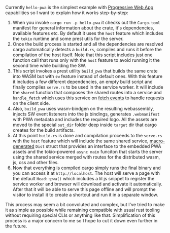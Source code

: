 Currently `hello-pwa` is the simplest example with [Progressive Web App](https://web.dev/what-are-pwas/) capabilities so I want to explain how it works step-by-step:
1. When you invoke `cargo run -p hello-pwa` it checks out the `Cargo.toml` manifest for general information about the crate, it's dependencies, available features etc. By default it uses the `host` feature which includes the `tokio` runtime and some prest utils for the server.
2. Once the build process is started and all the dependencies are resolved cargo automatically detects a `build.rs`, compiles and runs it before the compilation of the host itself. Note that this script includes just one function call that runs only with the `host` feature to avoid running it the second time while building the SW.
3. This script invokes a prest utility `build_pwa` that builds the same crate into WASM but with `sw` feature instead of default ones. With this feature it includes a few different dependencies, an empty build script and finally compiles `serve.rs` to be used in the service worker. It will include the `shared` function that composes the shared routes into a service and `handle_fetch` which uses this service on [fetch events](https://developer.mozilla.org/en-US/docs/Web/API/FetchEvent) to handle requests on the client side.
4. Also, `build_pwa` uses wasm-bindgen on the resulting webassembly, injects SW event listeners into the js bindings, generates `.webmanifest` with PWA metadata and includes the required logo. All the assets are moved to the special `out_dir` folder deep inside `target` dir that cargo creates for the build artifacts.
5. At this point `build.rs` is done and compilation proceeds to the `serve.rs` with the `host` feature which will include the same shared service, [macro-generated](https://doc.rust-lang.org/book/ch19-06-macros.html) `Dist` struct that provides an interface to the embedded PWA assets and the tokio-powered `async main` funciton that starts the server using the shared service merged with routes for the distributed wasm, js, css and other files.
6. Now that everything is compiled cargo simply runs the final binary and you can access it at `http://localhost`. The host will serve a page with the default `Head::pwa()` which includes a lil js snippet to register the service worker and browser will download and activate it automatically. After that it will be able to serve this page offline and will prompt the visitor to install it to create a shortcut and run it in a separate window.

This process may seem a bit convoluted and complex, but I've tried to make it as simple as possible while remaining compatible with usual rust tooling without requiring special CLIs or anything like that. Simplification of this process is a major concern to me so I hope to cut it down even further in the future.